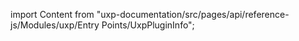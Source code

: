 
import Content from "uxp-documentation/src/pages/api/reference-js/Modules/uxp/Entry Points/UxpPluginInfo";

<Content query="product=xd"/>
